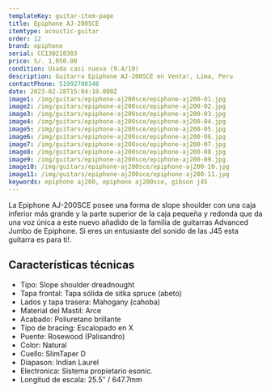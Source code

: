 ```yaml
---
templateKey: guitar-item-page
title: Epiphone AJ-200SCE
itemtype: acoustic-guitar
order: 12
brand: epiphone
serial: CC130210303
price: S/. 1,050.00
condition: Usada casi nueva (9.4/10)
description: Guitarra Epiphone AJ-200SCE en Venta!, Lima, Peru
contactPhone: 51992780348
date: 2023-02-28T15:04:10.000Z
image1: /img/guitars/epiphone-aj200sce/epiphone-aj200-01.jpg
image2: /img/guitars/epiphone-aj200sce/epiphone-aj200-02.jpg
image3: /img/guitars/epiphone-aj200sce/epiphone-aj200-03.jpg
image4: /img/guitars/epiphone-aj200sce/epiphone-aj200-04.jpg
image5: /img/guitars/epiphone-aj200sce/epiphone-aj200-05.jpg
image6: /img/guitars/epiphone-aj200sce/epiphone-aj200-06.jpg
image7: /img/guitars/epiphone-aj200sce/epiphone-aj200-07.jpg
image8: /img/guitars/epiphone-aj200sce/epiphone-aj200-08.jpg
image9: /img/guitars/epiphone-aj200sce/epiphone-aj200-09.jpg
image10: /img/guitars/epiphone-aj200sce/epiphone-aj200-10.jpg
image11: /img/guitars/epiphone-aj200sce/epiphone-aj200-11.jpg
keywords: epiphone aj200, epiphone aj200sce, gibson j45
---
```

La Epiphone AJ-200SCE posee una forma de slope shoulder con una caja inferior más grande y la parte superior de la caja pequeña y redonda que da una voz única a este nuevo añadido de la familia de guitarras Advanced Jumbo de Epiphone.
Si eres un entusiaste del sonido de las J45 esta guitarra es para ti!.

## Características técnicas

* Tipo: Slope shoulder dreadnought
* Tapa frontal: Tapa sólida de sitka spruce (abeto)
* Lados y tapa trasera: Mahogany (cahoba)
* Material del Mastil: Arce
* Acabado: Poliuretano brillante
* Tipo de bracing: Escalopado en X
* Puente: Rosewood (Palisandro)
* Color: Natural
* Cuello: SlimTaper D
* Diapason: Indian Laurel
* Electronica: Sistema propietario esonic.
* Longitud de escala: 25.5″ / 647.7mm

